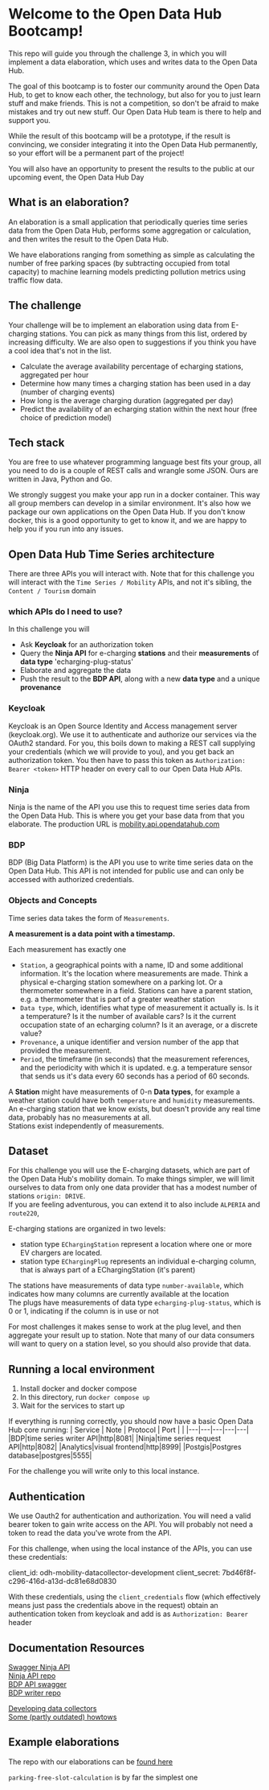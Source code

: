 # Welcome to the Open Data Hub Bootcamp!
This repo will guide you through the challenge 3, in which you will implement a data elaboration, which uses and writes data to the Open Data Hub.

The goal of this bootcamp is to foster our community around the Open Data Hub, to get to know each other, the technology, but also for you to just learn stuff and make friends. This is not a competition, so don't be afraid to make mistakes and try out new stuff. Our Open Data Hub team is there to help and support you.

While the result of this bootcamp will be a prototype, if the result is convincing, we consider integrating it into the Open Data Hub permanently, so your effort will be a permanent part of the project!

You will also have an opportunity to present the results to the public at our upcoming event, the Open Data Hub Day

## What is an elaboration?
An elaboration is a small application that periodically queries time series data from the Open Data Hub, performs some aggregation or calculation, and then writes the result to the Open Data Hub.

We have elaborations ranging from something as simple as calculating the number of free parking spaces (by subtracting occupied from total capacity) to machine learning models predicting pollution metrics using traffic flow data.

## The challenge
Your challenge will be to implement an elaboration using data from E-charging stations.
You can pick as many things from this list, ordered by increasing difficulty.
We are also open to suggestions if you think you have a cool idea that's not in the list.

- Calculate the average availability percentage of echarging stations, aggregated per hour
- Determine how many times a charging station has been used in a day (number of charging events)
- How long is the average charging duration (aggregated per day)
- Predict the availability of an echarging station within the next hour (free choice of prediction model)

## Tech stack
You are free to use whatever programming language best fits your group, all you need to do is a couple of REST calls and wrangle some JSON.
Ours are written in Java, Python and Go.

We strongly suggest you make your app run in a docker container. This way all group members can develop in a similar environment. It's also how we package our own applications on the Open Data Hub. If you don't know docker, this is a good opportunity to get to know it, and we are happy to help you if you run into any issues.
## Open Data Hub Time Series architecture
There are three APIs you will interact with.
Note that for this challenge you will interact with the `Time Series / Mobility` APIs, and not it's sibling, the `Content / Tourism` domain

### which APIs do I need to use?
In this challenge you will 
- Ask **Keycloak** for an authorization token
- Query the **Ninja API** for e-charging **stations** and their **measurements** of **data type** 'echarging-plug-status'
- Elaborate and aggregate the data
- Push the result to the **BDP API**, along with a new **data type** and a unique **provenance**

### Keycloak
Keycloak is an Open Source Identity and Access management server (keycloak.org).
We use it to authenticate and authorize our services via the OAuth2 standard.
For you, this boils down to making a REST call supplying your credentials (which we will provide to you), and you get back an authorization token.
You then have to pass this token as `Authorization: Bearer <token>` HTTP header on every call to our Open Data Hub APIs.
### Ninja
Ninja is the name of the API you use this to request time series data from the Open Data Hub.
This is where you get your base data from that you elaborate.
The production URL is [mobility.api.opendatahub.com](mobility.api.opendatahub.com)
### BDP
BDP (Big Data Platform) is the API you use to write time series data on the Open Data Hub.
This API is not intended for public use and can only be accessed with authorized credentials.

### Objects and Concepts
Time series data takes the form of `Measurements`.  

__A measurement is a data point with a timestamp.__

Each measurement has exactly one
- `Station`, a geographical points with a name, ID and some additional information. It's the location where measurements are made.
Think a physical e-charging station somewhere on a parking lot. Or a thermometer somewhere in a field. Stations can have a parent station, e.g. a thermometer that is part of a greater weather station
- `Data type`, which, identifies what type of measurement it actually is. Is it a temperature? Is it the number of available cars? Is it the current occupation state of an echarging column? Is it an average, or a discrete value?
- `Provenance`, a unique identifier and version number of the app that provided the measurement.
- `Period`, the timeframe (in seconds) that the measurement references, and the periodicity with which it is updated. e.g. a temperature sensor that sends us it's data every 60 seconds has a period of 60 seconds. 

A **Station** might have measurements of 0-n **Data types**, for example a weather station could have both `temperature` and `humidity` measurements.  
An e-charging station that we know exists, but doesn't provide any real time data, probably has no measurements at all.  
Stations exist independently of measurements.

## Dataset

For this challenge you will use the E-charging datasets, which are part of the Open Data Hub's mobility domain.
To make things simpler, we will limit ourselves to data from only one data provider that has a modest number of stations `origin: DRIVE`.  
If you are feeling adventurous, you can extend it to also include `ALPERIA` and `route220`, 

E-charging stations are organized in two levels:

- station type `EChargingStation` represent a location where one or more EV chargers are located.
- station type `EChargingPlug` represents an individual e-charging column, that is always part of a EChargingStation (it's parent)

The stations have measurements of data type `number-available`, which indicates how many columns are currently available at the location  
The plugs have measurements of data type `echarging-plug-status`, which is 0 or 1, indicating if the column is in use or not 

For most challenges it makes sense to work at the plug level, and then aggregate your result up to station. 
Note that many of our data consumers will want to query on a station level, so you should also provide that data.

## Running a local environment
1. Install docker and docker compose
2. In this directory, run `docker compose up`
3. Wait for the services to start up

If everything is running correctly, you should now have a basic Open Data Hub core running:
|  Service |  Note | Protocol  | Port  |   |
|---|---|---|---|---|
|BDP|time series writer API|http|8081|
|Ninja|time series request API|http|8082|
|Analytics|visual frontend|http|8999|
|Postgis|Postgres database|postgres|5555|

For the challenge you will write only to this local instance.

## Authentication
We use Oauth2 for authentication and authorization. 
You will need a valid bearer token to gain write access on the API.
You will probably not need a token to read the data you've wrote from the API.

For this challenge, when using the local instance of the APIs, you can use these credentials:

client_id: odh-mobility-datacollector-development
client_secret: 7bd46f8f-c296-416d-a13d-dc81e68d0830

With these credentials, using the `client_credentials` flow (which effectively means just pass the credentials above in the request) obtain an authentication token from keycloak and add is as `Authorization: Bearer` header

## Documentation Resources
[Swagger Ninja API](mobility.api.opendatahub.com)  
[Ninja API repo](https://github.com/noi-techpark/it.bz.opendatahub.api.mobility-ninja)  
[BDP API swagger](https://swagger.opendatahub.com/?url=https://raw.githubusercontent.com/noi-techpark/bdp-core/main/openapi3.yml)  
[BDP writer repo](https://github.com/noi-techpark/bdp-core)  

[Developing data collectors](https://github.com/noi-techpark/odh-docs/wiki/Getting-started-with-a-new-Data-Collector-development)  
[Some (partly outdated) howtows](https://github.com/noi-techpark/documentation)  

## Example elaborations
The repo with our elaborations can be [found here](https://github.com/noi-techpark/bdp-elaborations)

`parking-free-slot-calculation` is by far the simplest one
